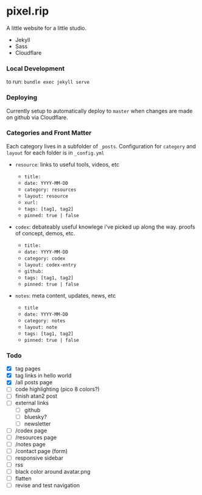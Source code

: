 # pixel.rip

A little website for a little studio. 

- Jekyll
- Sass
- Cloudflare


### Local Development

to run: `bundle exec jekyll serve`


### Deploying

Currently setup to automatically deploy to `master` when changes are made on github via Cloudflare.


### Categories and Front Matter
Each category lives in a subfolder of `_posts`. Configuration for `category` and `layout` for each folder is in `_config.yml`

- `resource`: links to useful tools, videos, etc
    - `title: `
    - `date: YYYY-MM-DD`
    - `category: resources`
    - `layout: resource`
    - `xurl: `
    - `tags: [tag1, tag2]`
    - `pinned: true | false`


- `codex`: debateably useful knowlege i've picked up along the way. proofs of concept, demos, etc. 
    - `title:`
    - `date: YYYY-MM-DD`
    - `category: codex`
    - `layout: codex-entry`
    - `github:`
    - `tags: [tag1, tag2]`
    - `pinned: true | false`


- `notes`: meta content, updates, news, etc
    - `title`
    - `date: YYYY-MM-DD`
    - `category: notes`
    - `layout: note`
    - `tags: [tag1, tag2]`
    - `pinned: true | false`

### Todo

- [x] tag pages
- [x] tag links in hello world
- [x] /all posts page
- [ ] code highlighting (pico 8 colors?)
- [ ] finish atan2 post
- [ ] external links
    - [ ] github
    - [ ] bluesky?
    - [ ] newsletter
- [ ] /codex page
- [ ] /resources page
- [ ] /notes page
- [ ] /contact page (form)
- [ ] responsive sidebar
- [ ] rss
- [ ] black color around avatar.png
- [ ] flatten
- [ ] revise and test navigation
